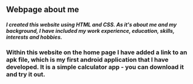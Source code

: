 ## Webpage about me


##### I created this website using HTML and CSS. As it's about me and my background, I have included my work experience, education, skills, interests and hobbies.

### Within this website on the home page I have added a link to an apk file, which is my first android application that I have developed. It is a simple calculator app - you can download it and try it out.